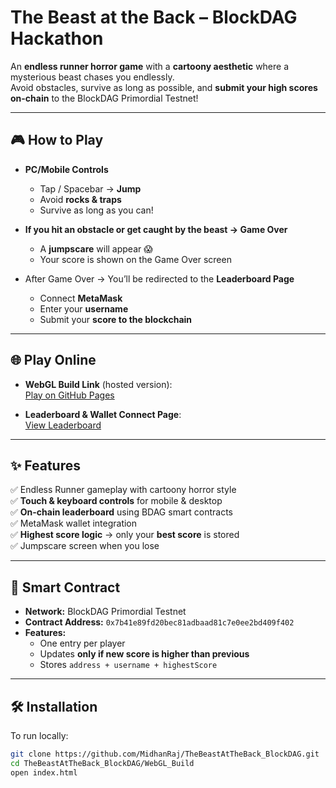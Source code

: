 # The Beast at the Back – BlockDAG Hackathon

An **endless runner horror game** with a **cartoony aesthetic** where a mysterious beast chases you endlessly.  
Avoid obstacles, survive as long as possible, and **submit your high scores on-chain** to the BlockDAG Primordial Testnet!

---

## 🎮 How to Play

- **PC/Mobile Controls**  
  - Tap / Spacebar → **Jump**  
  - Avoid **rocks & traps**  
  - Survive as long as you can!

- **If you hit an obstacle or get caught by the beast → Game Over**
  - A **jumpscare** will appear 😱  
  - Your score is shown on the Game Over screen  

- After Game Over → You’ll be redirected to the **Leaderboard Page**  
  - Connect **MetaMask**  
  - Enter your **username**  
  - Submit your **score to the blockchain**  

---

## 🌐 Play Online  

- **WebGL Build Link** (hosted version):  
  [Play on GitHub Pages](https://midhanraj.github.io/TheBeastAtTheBack_BlockDAG/WebGL_Build/)  

- **Leaderboard & Wallet Connect Page**:  
  [View Leaderboard](https://midhanraj.github.io/TheBeastAtTheBack_BlockDAG/Leaderboard_Web/Leaderboard.html)  

---

## ✨ Features  

✅ Endless Runner gameplay with cartoony horror style  
✅ **Touch & keyboard controls** for mobile & desktop  
✅ **On-chain leaderboard** using BDAG smart contracts  
✅ MetaMask wallet integration  
✅ **Highest score logic** → only your **best score** is stored  
✅ Jumpscare screen when you lose  

---

## 📜 Smart Contract  

- **Network:** BlockDAG Primordial Testnet  
- **Contract Address:** `0x7b41e89fd20bec81adbaad81c7e0ee2bd409f402`  
- **Features:**  
  - One entry per player  
  - Updates **only if new score is higher than previous**  
  - Stores `address + username + highestScore`  

---

## 🛠️ Installation  

To run locally:  

```bash
git clone https://github.com/MidhanRaj/TheBeastAtTheBack_BlockDAG.git
cd TheBeastAtTheBack_BlockDAG/WebGL_Build
open index.html
